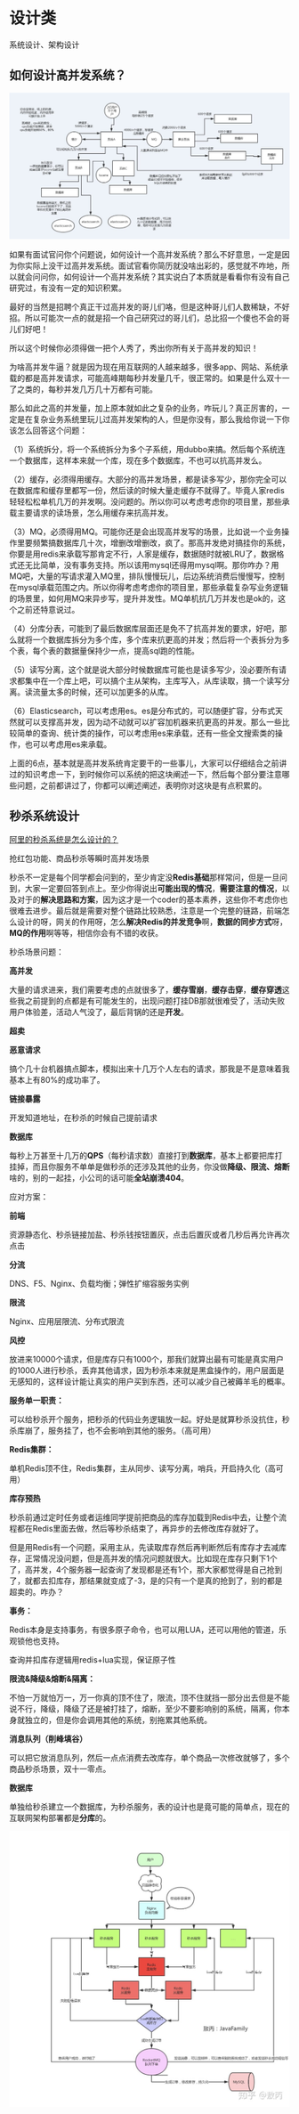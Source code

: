 # 设计类
系统设计、架构设计
## 如何设计高并发系统？
![img](images/high-concurr-system.jpg)

如果有面试官问你个问题说，如何设计一个高并发系统？那么不好意思，一定是因为你实际上没干过高并发系统。面试官看你简历就没啥出彩的，感觉就不咋地，所以就会问问你，如何设计一个高并发系统？其实说白了本质就是看看你有没有自己研究过，有没有一定的知识积累。

最好的当然是招聘个真正干过高并发的哥儿们咯，但是这种哥儿们人数稀缺，不好招。所以可能次一点的就是招一个自己研究过的哥儿们，总比招一个傻也不会的哥儿们好吧！

所以这个时候你必须得做一把个人秀了，秀出你所有关于高并发的知识！

为啥高并发牛逼？就是因为现在用互联网的人越来越多，很多app、网站、系统承载的都是高并发请求，可能高峰期每秒并发量几千，很正常的。如果是什么双十一了之类的，每秒并发几万几十万都有可能。

那么如此之高的并发量，加上原本就如此之复杂的业务，咋玩儿？真正厉害的，一定是在复杂业务系统里玩儿过高并发架构的人，但是你没有，那么我给你说一下你该怎么回答这个问题：

（1）系统拆分，将一个系统拆分为多个子系统，用dubbo来搞。然后每个系统连一个数据库，这样本来就一个库，现在多个数据库，不也可以抗高并发么。

（2）缓存，必须得用缓存。大部分的高并发场景，都是读多写少，那你完全可以在数据库和缓存里都写一份，然后读的时候大量走缓存不就得了。毕竟人家redis轻轻松松单机几万的并发啊。没问题的。所以你可以考虑考虑你的项目里，那些承载主要请求的读场景，怎么用缓存来抗高并发。

（3）MQ，必须得用MQ。可能你还是会出现高并发写的场景，比如说一个业务操作里要频繁搞数据库几十次，增删改增删改，疯了。那高并发绝对搞挂你的系统，你要是用redis来承载写那肯定不行，人家是缓存，数据随时就被LRU了，数据格式还无比简单，没有事务支持。所以该用mysql还得用mysql啊。那你咋办？用MQ吧，大量的写请求灌入MQ里，排队慢慢玩儿，后边系统消费后慢慢写，控制在mysql承载范围之内。所以你得考虑考虑你的项目里，那些承载复杂写业务逻辑的场景里，如何用MQ来异步写，提升并发性。MQ单机抗几万并发也是ok的，这个之前还特意说过。

（4）分库分表，可能到了最后数据库层面还是免不了抗高并发的要求，好吧，那么就将一个数据库拆分为多个库，多个库来抗更高的并发；然后将一个表拆分为多个表，每个表的数据量保持少一点，提高sql跑的性能。

（5）读写分离，这个就是说大部分时候数据库可能也是读多写少，没必要所有请求都集中在一个库上吧，可以搞个主从架构，主库写入，从库读取，搞一个读写分离。读流量太多的时候，还可以加更多的从库。

（6）Elasticsearch，可以考虑用es。es是分布式的，可以随便扩容，分布式天然就可以支撑高并发，因为动不动就可以扩容加机器来抗更高的并发。那么一些比较简单的查询、统计类的操作，可以考虑用es来承载，还有一些全文搜索类的操作，也可以考虑用es来承载。

上面的6点，基本就是高并发系统肯定要干的一些事儿，大家可以仔细结合之前讲过的知识考虑一下，到时候你可以系统的把这块阐述一下，然后每个部分要注意哪些问题，之前都讲过了，你都可以阐述阐述，表明你对这块是有点积累的。

## 秒杀系统设计

[阿里的秒杀系统是怎么设计的？](https://www.toutiao.com/i6857684494082802188/?tt_from=weixin&utm_campaign=client_share&wxshare_count=1&timestamp=1632151005&app=news_article&utm_source=weixin&utm_medium=toutiao_android&use_new_style=1&req_id=2021092023164401021207009823B5266C&share_token=c22b13d8-9981-4932-b8c8-2e0e1da77f55&group_id=6857684494082802188)

抢红包功能、商品秒杀等瞬时高并发场景

秒杀不一定是每个同学都会问到的，至少肯定没**Redis基础**那样常问，但是一旦问到，大家一定要回答到点上。至少你得说出**可能出现的情况**，**需要注意的情况**，以及对于的**解决思路和方案**，因为这才是一个coder的基本素养，这些你不考虑你也很难去进步。最后就是需要对整个链路比较熟悉，注意是一个完整的链路，前端怎么设计的呀，网关的作用呀，怎么**解决Redis的并发竞争**啊，**数据的同步方式**呀，**MQ的作用**啊等等，相信你会有不错的收获。

秒杀场景问题：

**高并发**

大量的请求进来，我们需要考虑的点就很多了，**缓存雪崩**，**缓存击穿**，**缓存穿透**这些我之前提到的点都是有可能发生的，出现问题打挂DB那就很难受了，活动失败用户体验差，活动人气没了，最后背锅的还是**开发**。

**超卖**

**恶意请求**

搞个几十台机器搞点脚本，模拟出来十几万个人左右的请求，那我是不是意味着我基本上有80%的成功率了。

**链接暴露**

开发知道地址，在秒杀的时候自己提前请求

**数据库**

每秒上万甚至十几万的**QPS**（每秒请求数）直接打到**数据库**，基本上都要把库打挂掉，而且你服务不单单是做秒杀的还涉及其他的业务，你没做**降级、限流、熔断**啥的，别的一起挂，小公司的话可能**全站崩溃404**。

应对方案：

**前端**

资源静态化、秒杀链接加盐、秒杀钱按钮置灰，点击后置灰或者几秒后再允许再次点击

**分流**

DNS、F5、Nginx、负载均衡；弹性扩缩容服务实例

**限流**

Nginx、应用层限流、分布式限流

**风控**

放进来10000个请求，但是库存只有1000个，那我们就算出最有可能是真实用户的1000人进行秒杀，丢弃其他请求，因为秒杀本来就是黑盒操作的，用户层面是无感知的，这样设计能让真实的用户买到东西，还可以减少自己被薅羊毛的概率。

**服务单一职责：**

可以给秒杀开个服务，把秒杀的代码业务逻辑放一起。好处是就算秒杀没抗住，秒杀库崩了，服务挂了，也不会影响到其他的服务。（高可用）

**Redis集群：**

单机Redis顶不住，Redis集群，主从同步、读写分离，哨兵，开启持久化（高可用）

**库存预热**

秒杀前通过定时任务或者运维同学提前把商品的库存加载到Redis中去，让整个流程都在Redis里面去做，然后等秒杀结束了，再异步的去修改库存就好了。

但是用Redis有一个问题，采用主从，先读取库存然后再判断然后有库存才去减库存，正常情况没问题，但是高并发的情况问题就很大。比如现在库存只剩下1个了，高并发，4个服务器一起查询了发现都是还有1个，那大家都觉得是自己抢到了，就都去扣库存，那结果就变成了-3，是的只有一个是真的抢到了，别的都是超卖的。咋办？

**事务：**

Redis本身是支持事务，有很多原子命令，也可以用LUA，还可以用他的管道，乐观锁他也支持。

查询并扣库存逻辑用redis+lua实现，保证原子性

**限流&降级&熔断&隔离：**

不怕一万就怕万一，万一你真的顶不住了，限流，顶不住就挡一部分出去但是不能说不行，降级，降级了还是被打挂了，熔断，至少不要影响别的系统，隔离，你本身就独立的，但是你会调用其他的系统，别拖累其他系统。

**消息队列（削峰填谷）**

可以把它放消息队列，然后一点点消费去改库存，单个商品一次修改就够了，多个商品秒杀场景，双十一零点。

**数据库**

单独给秒杀建立一个数据库，为秒杀服务，表的设计也是竟可能的简单点，现在的互联网架构部署都是**分库**的。


![img](images/miaosha-flow.jpg)

